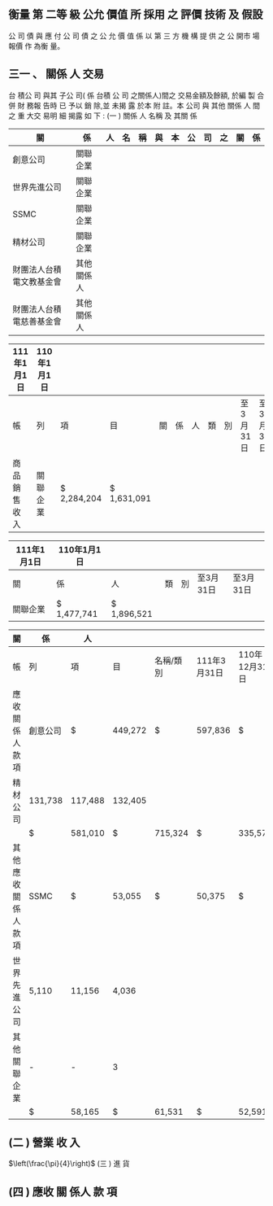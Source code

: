 
## 衡量 第 二等 級 公允 價值 所 採用 之 評價 技術 及 假設

 公 司 債 與 應 付 公 司 債 之 公 允 價 值 係 以 第 三 方 機 構 提 供 之 公 開市 場 報價 作 為衡 量。

## 三一 、 關係 人 交易

 台 積公 司 與其 子公 司( 係 台積 公 司 之關係人)間之 交易金額及餘額, 於編 製 合併 財 務報 告時 已 予以 銷 除,並 未揭 露 於本 附 註。本 公司 與 其他 關係 人 間之 重 大交 易明 細 揭露 如 下 :
(一 ) 關係 人 名稱 及 其關 係

| 關                       | 係         | 人   | 名   | 稱   | 與   | 本   | 公   | 司   | 之   | 關   | 係   |
|--------------------------|------------|------|------|------|------|------|------|------|------|------|------|
| 創意公司                 | 關聯企業   |      |      |      |      |      |      |      |      |      |      |
| 世界先進公司             | 關聯企業   |      |      |      |      |      |      |      |      |      |      |
| SSMC                     | 關聯企業   |      |      |      |      |      |      |      |      |      |      |
| 精材公司                 | 關聯企業   |      |      |      |      |      |      |      |      |      |      |
| 財團法人台積電文教基金會 | 其他關係人 |      |      |      |      |      |      |      |      |      |      |
| 財團法人台積電慈善基金會 | 其他關係人 |      |      |      |      |      |      |      |      |      |      |

| 111年1月1日   | 110年1月1日   |             |             |    |    |    |    |    |           |           |
|---------------|---------------|-------------|-------------|----|----|----|----|----|-----------|-----------|
| 帳            | 列            | 項          | 目          | 關 | 係 | 人 | 類 | 別 | 至3月31日 | 至3月31日 |
| 商品銷售收入  | 關聯企業      | $ 2,284,204 | $ 1,631,091 |    |    |    |    |    |           |           |

| 111年1月1日   | 110年1月1日   |             |    |    |           |           |
|---------------|---------------|-------------|----|----|-----------|-----------|
| 關            | 係            | 人          | 類 | 別 | 至3月31日 | 至3月31日 |
| 關聯企業      | $ 1,477,741   | $ 1,896,521 |    |    |           |           |

| 關                 | 係       | 人      |         |            |              |               |              |
|--------------------|----------|---------|---------|------------|--------------|---------------|--------------|
| 帳                 | 列       | 項      | 目      | 名稱/類別 | 111年3月31日 | 110年12月31日 | 110年3月31日 |
| 應收關係人款項     | 創意公司 | $       | 449,272 | $          | 597,836      | $             | 203,167      |
| 精材公司           | 131,738  | 117,488 | 132,405 |            |              |               |              |
|                    | $        | 581,010 | $       | 715,324    | $            | 335,572       |              |
| 其他應收關係人款項 | SSMC     | $       | 53,055  | $          | 50,375       | $             | 48,552       |
| 世界先進公司       | 5,110    | 11,156  | 4,036   |            |              |               |              |
| 其他關聯企業       | -        | -       | 3       |            |              |               |              |
|                    | $        | 58,165  | $       | 61,531     | $            | 52,591        |              |

## (二 ) 營業 收 入

$\left(\frac{\pi}{4}\right)$
(三 ) 進 貨

## (四 ) 應收 關 係人 款 項
